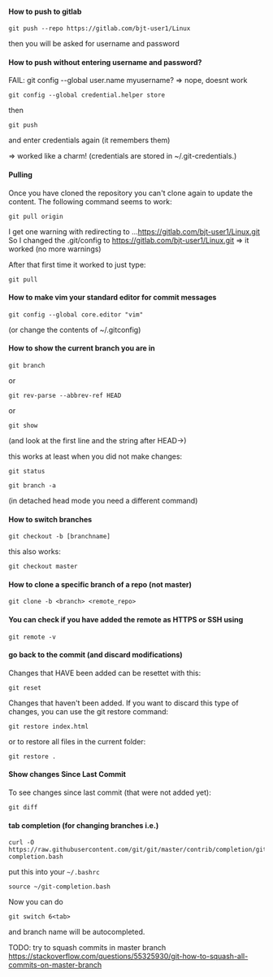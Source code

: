 #### How to push to gitlab
```
git push --repo https://gitlab.com/bjt-user1/Linux
```
then you will be asked for username and password

#### How to push without entering username and password?

FAIL: git config --global user.name myusername?
=> nope, doesnt work

```
git config --global credential.helper store
```
then
```
git push
```
and enter credentials again (it remembers them)

=> worked like a charm!
(credentials are stored in ~/.git-credentials.)

#### Pulling

Once you have cloned the repository you can't clone again to update the content.
The following command seems to work:
```
git pull origin
```
I get one warning with redirecting to ...https://gitlab.com/bjt-user1/Linux.git
So I changed the .git/config to https://gitlab.com/bjt-user1/Linux.git
=> it worked (no more warnings)

After that first time it worked to just type:
```
git pull
```

#### How to make vim your standard editor for commit messages
```
git config --global core.editor "vim"
```
(or change the contents of ~/.gitconfig)

#### How to show the current branch you are in

```
git branch
```

or
```
git rev-parse --abbrev-ref HEAD
```

or
```
git show
```
(and look at the first line and the string after HEAD->)

this works at least when you did not make changes:
```
git status
```

```
git branch -a
```
(in detached head mode you need a different command)


#### How to switch branches

```
git checkout -b [branchname]
```

this also works:
```
git checkout master
```


#### How to clone a specific branch of a repo (not master)
```
git clone -b <branch> <remote_repo>
```

#### You can check if you have added the remote as HTTPS or SSH using
```
git remote -v
```

#### go back to the commit (and discard modifications)

Changes that HAVE been added can be resettet with this:
```
git reset
```
Changes that haven't been added.
If you want to discard this type of changes, you can use the git restore command:
```
git restore index.html
```
or to restore all files in the current folder:
```
git restore .
```
#### Show changes Since Last Commit

To see changes since last commit (that were not added yet):
```
git diff
```

#### tab completion (for changing branches i.e.)
```
curl -O https://raw.githubusercontent.com/git/git/master/contrib/completion/git-completion.bash
```
put this into your `~/.bashrc`
```
source ~/git-completion.bash
```

Now you can do
```
git switch 6<tab>
```
and branch name will be autocompleted.

TODO:
try to squash commits in master branch
https://stackoverflow.com/questions/55325930/git-how-to-squash-all-commits-on-master-branch
